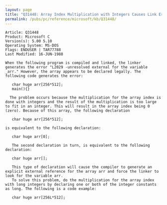 ```yaml
---
layout: page
title: "Q31448: Array Index Multiplication with Integers Causes Link Error"
permalink: /pubs/pc/reference/microsoft/kb/Q31448/
---
```


	Article: Q31448
	Product: Microsoft C
	Version(s): 5.00 5.10
	Operating System: MS-DOS
	Flags: ENDUSER | TAR77788
	Last Modified: 16-JUN-1988
	
	When the following program is compiled and linked, the linker
	generates the error "L2029 -unresolved external for the variable
	_arr." However, the array appears to be declared legally. The
	following code generates the error:
	
	   char huge arr[256*512];
	   main(){}
	
	  The problem occurs because the multiplication for the array index is
	done with integers and the result of the multiplication is too large
	to fit in an integer. This will result in the array index being 0
	(zero). Because of this array, the following declaration
	
	   char huge arr[256*512];
	
	is equivalent to the following declaration:
	
	   char huge arr[0];
	
	   The second declaration in turn, is equivalent to the following
	declaration:
	
	   char huge arr[];
	
	   This type of declaration will cause the compiler to generate an
	explicit external reference for the array arr and force the linker to
	look for the variable arr.
	   To solve this problem, do the multiplication for the array index
	with long integers by declaring one or both of the integer constants
	as long. The following is a code example:
	
	   char huge arr[256L*512];
